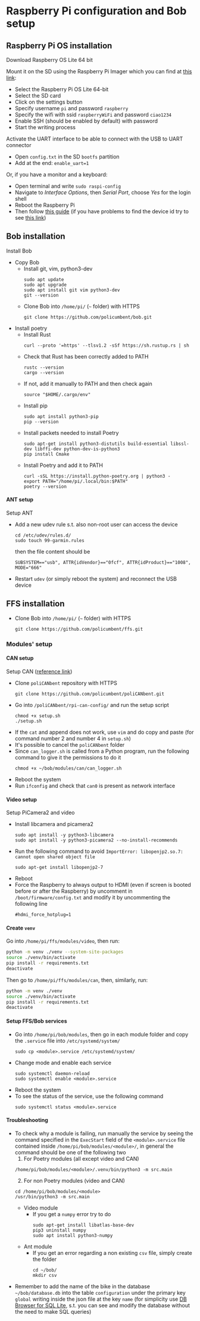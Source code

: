 # Raspberry Pi configuration and Bob setup

## Raspberry Pi OS installation

Download Raspberry OS Lite 64 bit

Mount it on the SD using the Raspberry Pi Imager which you can find at [this link](https://www.raspberrypi.com/software/):
- Select the Raspberry Pi OS Lite 64-bit
- Select the SD card
- Click on the settings button
- Specify username `pi` and password `raspberry`
- Specify the wifi with ssid `raspberryWiFi` and password `ciao1234`
- Enable SSH (should be enabled by default) with password
- Start the writing process

Activate the UART interface to be able to connect with the USB to UART connector
- Open `config.txt` in the SD `bootfs` partition
- Add at the end: `enable_uart=1`

Or, if you have a monitor and a keyboard:
- Open terminal and write `sudo raspi-config`
- Navigate to _Interface Options_, then _Serial Port_, choose _Yes_ for the login shell
- Reboot the Raspberry Pi
- Then follow [this guide](../debug-tools/raspberry_pi.md)
(if you have problems to find the device id try to see [this link](https://github.com/juliagoda/CH341SER/issues/18))

## Bob installation

Install Bob
- Copy Bob
  - Install git, vim, python3-dev
    ```
    sudo apt update
    sudo apt upgrade
    sudo apt install git vim python3-dev
    git --version
    ```
  - Clone Bob into `/home/pi/` (`~` folder) with HTTPS
    ```
    git clone https://github.com/policumbent/bob.git
    ```
- Install poetry
  - Install Rust
    ```
    curl --proto '=https' --tlsv1.2 -sSf https://sh.rustup.rs | sh
    ```
  - Check that Rust has been correctly added to PATH
    ```
    rustc --version
    cargo --version
    ```
  - If not, add it manually to PATH and then check again
    ```
    source "$HOME/.cargo/env"
    ```
  - Install pip
    ```
    sudo apt install python3-pip
    pip --version
    ```
  - Install packets needed to install Poetry
    ```
    sudo apt-get install python3-distutils build-essential libssl-dev libffi-dev python-dev-is-python3
    pip install Cmake
    ```
  - Install Poetry and add it to PATH
    ```
    curl -sSL https://install.python-poetry.org | python3 -
    export PATH="/home/pi/.local/bin:$PATH"
    poetry --version
    ```

#### ANT setup

Setup ANT
- Add a new udev rule s.t. also non-root user can access the device
  ```
  cd /etc/udev/rules.d/
  sudo touch 99-garmin.rules
  ```
  then the file content should be
  ```
  SUBSYSTEM=="usb", ATTR{idVendor}=="0fcf", ATTR{idProduct}=="1008", MODE="666"
  ```
- Restart `udev` (or simply reboot the system) and reconnect the USB device

## FFS installation

- Clone Bob into `/home/pi/` (`~` folder) with HTTPS
  ```
  git clone https://github.com/policumbent/ffs.git
  ```

### Modules' setup

#### CAN setup

Setup CAN ([reference link](https://github.com/policumbent/poliCANbent/tree/main/rpi-can-config))
- Clone `poliCANbent` repository with HTTPS
  ```
  git clone https://github.com/policumbent/poliCANbent.git
  ```
- Go into `/poliCANbent/rpi-can-config/` and run the setup script
  ```
  chmod +x setup.sh
  ./setup.sh
  ```
- If the `cat` and append does not work, use `vim` and do copy and paste (for command number 2 and number 4 in `setup.sh`)
- It's possible to cancel the `poliCANbent` folder
- Since `can_logger.sh` is called from a Python program, run the following command to give it the permissions to do it
  ```
  chmod +x ~/bob/modules/can/can_logger.sh
  ```
- Reboot the system
- Run `ifconfig` and check that `can0` is present as network interface

#### Video setup

Setup PiCamera2 and video
- Install libcamera and picamera2
  ```
  sudo apt install -y python3-libcamera
  sudo apt install -y python3-picamera2 --no-install-recommends
  ```
- Run the following command to avoid `ImportError: libopenjp2.so.7: cannot open shared object file`
  ```
  sudo apt-get install libopenjp2-7
  ```
- Reboot
- Force the Raspberry to always output to HDMI (even if screen is booted before
or after the Raspberry) by uncomment in `/boot/firmware/config.txt` and modify
it by uncommenting the following line
  ```
  #hdmi_force_hotplug=1
  ```

#### Create `venv`

Go into `/home/pi/ffs/modules/video`, then run:
```bash
python -m venv ./venv --system-site-packages
source ./venv/bin/activate
pip install -r requirements.txt
deactivate
```

Then go to `/home/pi/ffs/modules/can`, then, similarly, run:
```bash
python -m venv ./venv
source ./venv/bin/activate
pip install -r requirements.txt
deactivate
```

#### Setup FFS/Bob services

- Go into `/home/pi/bob/modules`, then go in each module folder and copy the `.service` file into `/etc/systemd/system/`
  ```
  sudo cp <module>.service /etc/systemd/system/
  ```
- Change mode and enable each service
  ```
  sudo systemctl daemon-reload
  sudo systemctl enable <module>.service
  ```
- Reboot the system
- To see the status of the service, use the following command
  ```
  sudo systemctl status <module>.service
  ```

#### Troubleshooting
- To check why a module is failing, run manually the service by seeing the command specified in the `ExecStart` field of the `<module>.service` file contained inside `/home/pi/bob/modules/<module>/`, in general the command should be one of the following two
  1. For Poetry modules (all except video and CAN)
    ```
    /home/pi/bob/modules/<module>/.venv/bin/python3 -m src.main
    ```
  2. For non Poetry modules (video and CAN)
    ```
    cd /home/pi/bob/modules/<module>
    /usr/bin/python3 -m src.main
    ```
  - Video module
    - If you get a `numpy` error try to do
      ```
      sudo apt-get install libatlas-base-dev
      pip3 uninstall numpy
      sudo apt install python3-numpy
      ```
  - Ant module
    - If you get an error regarding a non existing `csv` file, simply create the folder
      ```
      cd ~/bob/
      mkdir csv
      ```
- Remember to add the name of the bike in the database `~/bob/database.db` into the table `configuration` under the primary key `global` writing inside the json file at the key `name` (for simplicity use [DB Browser for SQL Lite](https://sqlitebrowser.org/), s.t. you can see and modify the database without the need to make SQL queries)